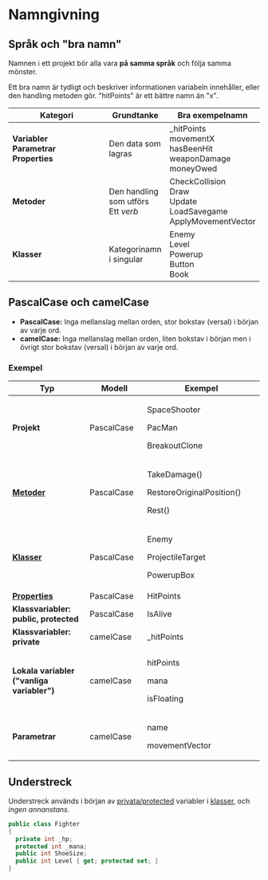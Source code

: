 # Namngivning

## Språk och "bra namn"

Namnen i ett projekt bör alla vara **på samma språk** och följa samma mönster.

Ett bra namn är tydligt och beskriver informationen variabeln innehåller, eller den handling metoden gör. "hitPoints" är ett bättre namn än "x".

<table><thead><tr><th width="212.333251953125">Kategori</th><th>Grundtanke</th><th>Bra exempelnamn</th></tr></thead><tbody><tr><td><strong>Variabler</strong><br><strong>Parametrar</strong><br><strong>Properties</strong></td><td>Den data som lagras</td><td>_hitPoints<br>movementX<br>hasBeenHit<br>weaponDamage<br>moneyOwed</td></tr><tr><td><strong>Metoder</strong></td><td>Den handling som utförs<br>Ett <em>verb</em></td><td>CheckCollision<br>Draw<br>Update<br>LoadSavegame<br>ApplyMovementVector</td></tr><tr><td><strong>Klasser</strong></td><td>Kategorinamn i singular</td><td>Enemy<br>Level<br>Powerup<br>Button<br>Book</td></tr></tbody></table>

## PascalCase och camelCase

* **PascalCase:** Inga mellanslag mellan orden, stor bokstav (versal) i början av varje ord.
* **camelCase:** Inga mellanslag mellan orden, liten bokstav i början men i övrigt stor bokstav (versal) i början av varje ord.

### Exempel

<table><thead><tr><th width="242.2047984048375">Typ</th><th width="150">Modell</th><th width="352.26099094514075">Exempel</th></tr></thead><tbody><tr><td><strong>Projekt</strong></td><td>PascalCase</td><td><p>SpaceShooter</p><p>PacMan</p><p>BreakoutClone</p></td></tr><tr><td><a href="egna-metoder.md"><strong>Metoder</strong></a></td><td>PascalCase</td><td><p>TakeDamage()</p><p>RestoreOriginalPosition()</p><p>Rest()</p></td></tr><tr><td><a href="../klasser-och-objektorientering/klasser-och-instanser.md"><strong>Klasser</strong></a></td><td>PascalCase</td><td><p>Enemy</p><p>ProjectileTarget</p><p>PowerupBox</p></td></tr><tr><td><a href="../klasser-och-objektorientering/inkapsling-och-properties.md"><strong>Properties</strong></a></td><td>PascalCase</td><td>HitPoints</td></tr><tr><td><strong>Klassvariabler:</strong> <br><strong>public, protected</strong></td><td>PascalCase</td><td>IsAlive</td></tr><tr><td><strong>Klassvariabler: private</strong></td><td>camelCase</td><td>_hitPoints</td></tr><tr><td><strong>Lokala variabler</strong><br><strong>("vanliga variabler")</strong></td><td>camelCase</td><td><p>hitPoints</p><p>mana</p><p>isFloating</p></td></tr><tr><td><strong>Parametrar</strong></td><td>camelCase</td><td><p>name</p><p>movementVector</p></td></tr></tbody></table>

## Understreck

Understreck används i början av [privata/protected](../klasser-och-objektorientering/public-private-och-protected.md) variabler i [klasser](../klasser-och-objektorientering/klasser-och-instanser.md), och _ingen annanstans._

```csharp
public class Fighter
{
  private int _hp;
  protected int _mana;
  public int ShoeSize;
  public int Level { get; protected set; }
}
```

